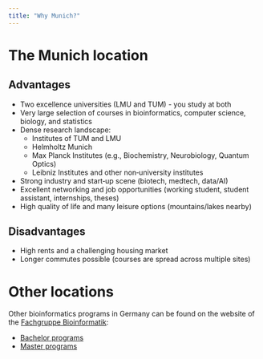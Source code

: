 ```yaml
---
title: "Why Munich?"
---
```


# The Munich location

## Advantages

- Two excellence universities (LMU and TUM) - you study at both
- Very large selection of courses in bioinformatics, computer science, biology, and statistics
- Dense research landscape:
  - Institutes of TUM and LMU
  - Helmholtz Munich
  - Max Planck Institutes (e.g., Biochemistry, Neurobiology, Quantum Optics)
  - Leibniz Institutes and other non‑university institutes
- Strong industry and start‑up scene (biotech, medtech, data/AI)
- Excellent networking and job opportunities (working student, student assistant, internships, theses)
- High quality of life and many leisure options (mountains/lakes nearby)

## Disadvantages

- High rents and a challenging housing market
- Longer commutes possible (courses are spread across multiple sites)


# Other locations

Other bioinformatics programs in Germany can be found on the website of the [Fachgruppe Bioinformatik](https://www.bioinformatik.de/):

- [Bachelor programs](https://www.bioinformatik.de/bioinformatik-in-deutschland/ausbildung/bachelor-of-science/)
- [Master programs](https://www.bioinformatik.de/bioinformatik-in-deutschland/ausbildung/master-of-science/)
